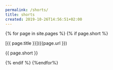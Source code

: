 ```yaml
---
permalink: /shorts/
title: shorts
created: 2019-10-26T14:56:51+02:00
---
```


{% for page in  site.pages %}
{% if page.short  %}

[{{ page.title }}]({{page.url }})


{{ page.short }}

{% endif %}
{%endfor%}